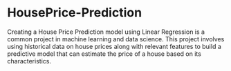 # HousePrice-Prediction
Creating a House Price Prediction model using Linear Regression is a common project in machine learning and data science. This project involves using historical data on house prices along with relevant features to build a predictive model that can estimate the price of a house based on its characteristics.

